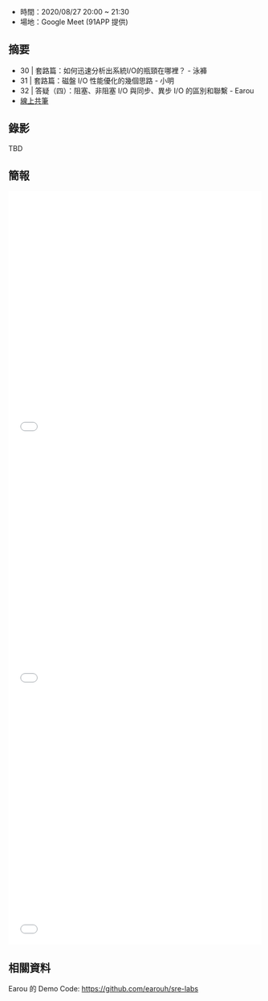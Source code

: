 
* 時間：2020/08/27 20:00 ~ 21:30
* 場地：Google Meet (91APP 提供)

## 摘要

* 30 | 套路篇：如何迅速分析出系統I/O的瓶頸在哪裡？ - 泳褲
* 31 | 套路篇：磁盤 I/O 性能優化的幾個思路 - 小明
* 32 | 答疑（四）：阻塞、非阻塞 I/O 與同步、異步 I/O 的區別和聯繫 - Earou
* [線上共筆](https://hackmd.io/@t18NtqosQuCL3YbId5boEg/rkK9LzrXw)


## 錄影

TBD

## 簡報

<embed src="/pdf/Linux/30.pdf" type="application/pdf" width="100%" height="500px" />
<embed src="/pdf/Linux/31.pdf" type="application/pdf" width="100%" height="500px" />
<embed src="/pdf/Linux/32.pdf" type="application/pdf" width="100%" height="500px" />


## 相關資料

Earou 的 Demo Code: https://github.com/earouh/sre-labs